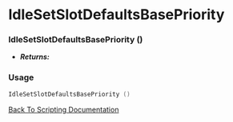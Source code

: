# IdleSetSlotDefaultsBasePriority 

### IdleSetSlotDefaultsBasePriority ()
- ***Returns:*** 

### Usage

```Lua
IdleSetSlotDefaultsBasePriority ()
```


[Back To Scripting Documentation](../README.md)
